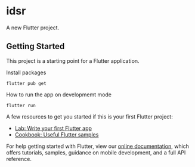 # idsr

A new Flutter project.

## Getting Started

This project is a starting point for a Flutter application.

Install packages

```angularjs
flutter pub get
```

How to run the app on developmemt mode

```angularjs
flutter run
```

A few resources to get you started if this is your first Flutter project:

- [Lab: Write your first Flutter app](https://flutter.dev/docs/get-started/codelab)
- [Cookbook: Useful Flutter samples](https://flutter.dev/docs/cookbook)

For help getting started with Flutter, view our
[online documentation](https://flutter.dev/docs), which offers tutorials,
samples, guidance on mobile development, and a full API reference.
